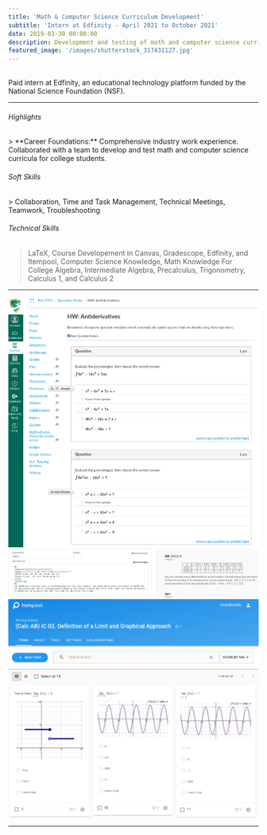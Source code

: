 ```yaml
---
title: 'Math & Computer Science Curriculum Development'
subtitle: 'Intern at Edfinity - April 2021 to October 2021'
date: 2019-03-30 00:00:00
description: Development and testing of math and computer science curricula for college students
featured_image: '/images/shutterstock_317431127.jpg'
---
```


<br>
Paid intern at Edfinity, an educational technology platform funded by the National Science Foundation (NSF).
<hr>
  
<h6> Highlights </h6>
> **Career Foundations:** Comprehensive industry work experience. Collaborated with a team to develop and test math and computer science curricula for college students.

<h6> Soft Skills </h6>
> Collaboration, Time and Task Management, Technical Meetings, Teamwork, Troubleshooting

<h6> Technical Skills </h6>

> LaTeX, Course Developement in Canvas, Gradescope, Edfinity, and Itempool, Computer Science Knowledge, Math Knowledge For College Algebra, Intermediate Algebra, Precalculus, Trigonometry, Calculus 1, and Calculus 2

---


<div class="gallery" data-columns="1">
	<img src="/images/s2.png">
	<img src="/images/s1.png">
	<img src="/images/s3.png">
</div>

---

